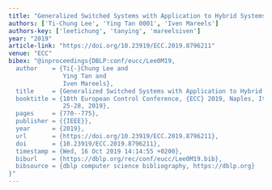 ```yaml
---
title: "Generalized Switched Systems with Application to Hybrid Systems"
authors: ['Ti-Chung Lee', 'Ying Tan 0001', 'Iven Mareels']
authors-key: ['leetichung', 'tanying', 'mareelsiven']
year: "2019"
article-link: "https://doi.org/10.23919/ECC.2019.8796211"
venue: "ECC"
bibex: "@inproceedings{DBLP:conf/eucc/Lee0M19,
  author    = {Ti{-}Chung Lee and
               Ying Tan and
               Iven Mareels},
  title     = {Generalized Switched Systems with Application to Hybrid Systems},
  booktitle = {18th European Control Conference, {ECC} 2019, Naples, Italy, June
               25-28, 2019},
  pages     = {770--775},
  publisher = {{IEEE}},
  year      = {2019},
  url       = {https://doi.org/10.23919/ECC.2019.8796211},
  doi       = {10.23919/ECC.2019.8796211},
  timestamp = {Wed, 16 Oct 2019 14:14:55 +0200},
  biburl    = {https://dblp.org/rec/conf/eucc/Lee0M19.bib},
  bibsource = {dblp computer science bibliography, https://dblp.org}
}"
---
```

